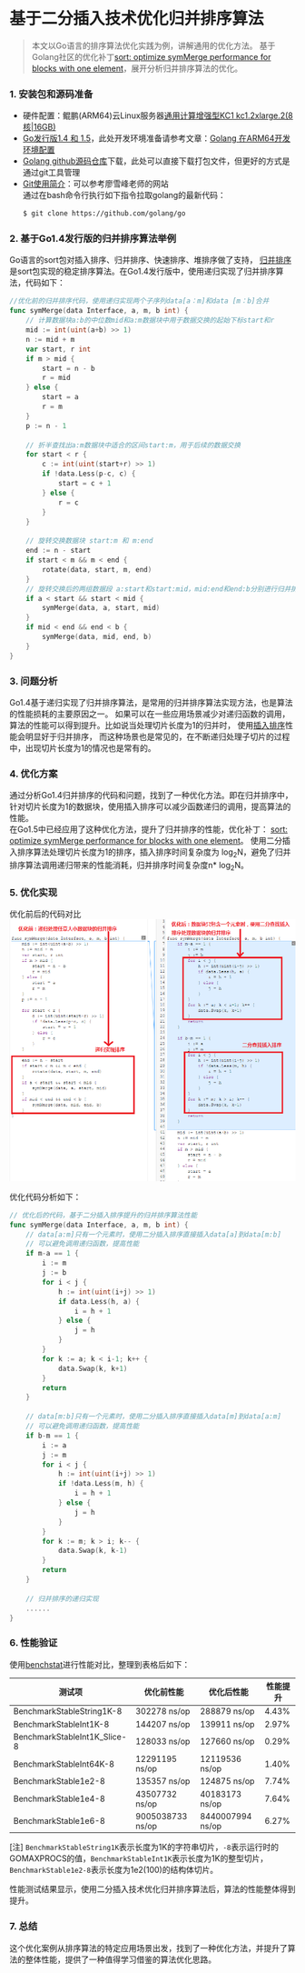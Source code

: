 # 基于二分插入技术优化归并排序算法
> 本文以Go语言的排序算法优化实践为例，讲解通用的优化方法。
> 基于Golang社区的优化补丁[sort: optimize symMerge performance for blocks with one element](https://go-review.googlesource.com/c/go/+/2219)，展开分析归并排序算法的优化。

### 1. 安装包和源码准备
- 硬件配置：鲲鹏(ARM64)云Linux服务器[通用计算增强型KC1 kc1.2xlarge.2(8核|16GB)](https://www.huaweicloud.com/product/ecs.html)
- [Go发行版1.4 和 1.5](https://golang.org/dl/)，此处开发环境准备请参考文章：[Golang 在ARM64开发环境配置](https://github.com/OptimizeLab/docs/blob/master/tutorial/environment/go_dev_env/go_dev_env.md)
- [Golang github源码仓库](https://github.com/golang/go)下载，此处可以直接下载打包文件，但更好的方式是通过git工具管理
- [Git使用简介](https://www.liaoxuefeng.com/wiki/896043488029600/896067008724000)：可以参考廖雪峰老师的网站  
    通过在bash命令行执行如下指令拉取golang的最新代码：  
    ```bash
    $ git clone https://github.com/golang/go
    ```

### 2. 基于Go1.4发行版的归并排序算法举例
Go语言的sort包对插入排序、归并排序、快速排序、堆排序做了支持，
[归并排序](https://zh.wikipedia.org/wiki/%E5%BD%92%E5%B9%B6%E6%8E%92%E5%BA%8F)
是sort包实现的稳定排序算法。在Go1.4发行版中，使用递归实现了归并排序算法，代码如下：
```go
//优化前的归并排序代码，使用递归实现两个子序列data[a：m]和data [m：b]合并 
func symMerge(data Interface, a, m, b int) {
	// 计算数据块a:b的中位数mid和a:m数据块中用于数据交换的起始下标start和r
	mid := int(uint(a+b) >> 1) 
	n := mid + m
	var start, r int
	if m > mid {
		start = n - b
		r = mid
	} else {
		start = a
		r = m
	}
	p := n - 1

	// 折半查找出a:m数据块中适合的区间start:m，用于后续的数据交换
	for start < r {
		c := int(uint(start+r) >> 1)
		if !data.Less(p-c, c) {
			start = c + 1
		} else {
			r = c
		}
	}

	// 旋转交换数据块 start:m 和 m:end 
	end := n - start
	if start < m && m < end {
		rotate(data, start, m, end)
	}
	// 旋转交换后的两组数据段 a:start和start:mid，mid:end和end:b分别进行归并排序
	if a < start && start < mid {
		symMerge(data, a, start, mid)
	}
	if mid < end && end < b {
		symMerge(data, mid, end, b) 
	}
}
```

### 3. 问题分析
Go1.4基于递归实现了归并排序算法，是常用的归并排序算法实现方法，也是算法的性能损耗的主要原因之一。
如果可以在一些应用场景减少对递归函数的调用，算法的性能可以得到提升。比如说当处理切片长度为1的归并时，
使用[插入排序](https://baike.baidu.com/item/%E4%BA%8C%E5%88%86%E6%B3%95%E6%8F%92%E5%85%A5%E6%8E%92%E5%BA%8F)性能会明显好于归并排序，
而这种场景也是常见的，在不断递归处理子切片的过程中，出现切片长度为1的情况也是常有的。

### 4. 优化方案
通过分析Go1.4归并排序的代码和问题，找到了一种优化方法。即在归并排序中，
针对切片长度为1的数据块，使用插入排序可以减少函数递归的调用，提高算法的性能。     
在Go1.5中已经应用了这种优化方法，提升了归并排序的性能，优化补丁：
[sort: optimize symMerge performance for blocks with one element](https://go-review.googlesource.com/c/go/+/2219)。
使用二分插入排序算法处理切片长度为1的排序，插入排序时间复杂度为 log<sub>2</sub>N，避免了归并排序算法调用递归带来的性能消耗，归并排序时间复杂度n* log<sub>2</sub>N。

### 5. 优化实现
优化前后的代码对比  
![image](images/cl-2219-optCompare.PNG)

优化代码分析如下：
```go
// 优化后的代码，基于二分插入排序提升的归并排序算法性能
func symMerge(data Interface, a, m, b int) {
    // data[a:m]只有一个元素时，使用二分插入排序直接插入data[a]到data[m:b] 
    // 可以避免调用递归函数，提高性能
    if m-a == 1 { 
        i := m
        j := b
        for i < j {
            h := int(uint(i+j) >> 1) 
            if data.Less(h, a) {
                i = h + 1
            } else {
                j = h
            }
        }
        for k := a; k < i-1; k++ {
            data.Swap(k, k+1)
        }
        return
    }

    // data[m:b]只有一个元素时，使用二分插入排序直接插入data[m]到data[a:m]
    // 可以避免调用递归函数，提高性能
    if b-m == 1 { 
        i := a
        j := m
        for i < j { 
            h := int(uint(i+j) >> 1)
            if !data.Less(m, h) {
                i = h + 1
            } else {
                j = h
            }
        }
        for k := m; k > i; k-- {
            data.Swap(k, k-1)
        }
        return
    }
    
    // 归并排序的递归实现
    ......
}
```

### 6. 性能验证
使用[benchstat](https://godoc.org/golang.org/x/perf/cmd/benchstat)进行性能对比，整理到表格后如下： 

测试项|优化前性能|优化后性能|性能提升
---|---|---|---|
BenchmarkStableString1K-8 | 302278 ns/op | 288879 ns/op | 4.43%
BenchmarkStableInt1K-8 | 144207 ns/op | 139911 ns/op | 2.97%
BenchmarkStableInt1K_Slice-8 | 128033 ns/op | 127660 ns/op | 0.29%
BenchmarkStableInt64K-8 | 12291195 ns/op | 12119536 ns/op | 1.40%
BenchmarkStable1e2-8 | 135357 ns/op | 124875 ns/op | 7.74%
BenchmarkStable1e4-8 | 43507732 ns/op | 40183173 ns/op | 7.64%
BenchmarkStable1e6-8 | 9005038733 ns/op | 8440007994 ns/op | 6.27%

[注] `BenchmarkStableString1K`表示长度为1K的字符串切片，`-8`表示运行时的GOMAXPROCS的值，`BenchmarkStableInt1K`表示长度为1K的整型切片，`BenchmarkStable1e2-8`表示长度为1e2(100)的结构体切片。

性能测试结果显示，使用二分插入技术优化归并排序算法后，算法的性能整体得到提升。

### 7. 总结
这个优化案例从排序算法的特定应用场景出发，找到了一种优化方法，并提升了算法的整体性能，提供了一种值得学习借鉴的算法优化思路。
